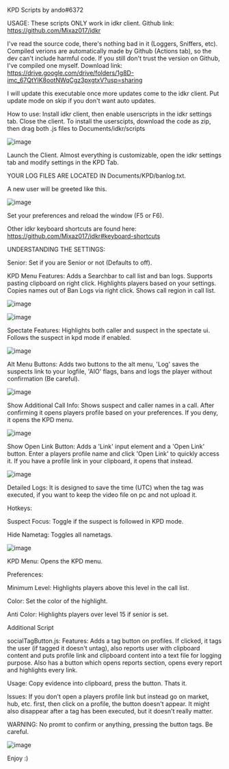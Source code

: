 KPD Scripts by ando#6372

USAGE:
These scripts ONLY work in idkr client.
Github link: https://github.com/Mixaz017/idkr

I've read the source code, there's nothing bad in it (Loggers, Sniffers, etc).
Compiled verions are automatically made by Github (Actions tab), so the dev can't include harmful code.
If you still don't trust the version on Github, I've compiled one myself.
Download link: https://drive.google.com/drive/folders/1g8D-imc_67QtYlK8ootNWqCgz3pxgtxV?usp=sharing

I will update this executable once more updates come to the idkr client.
Put update mode on skip if you don't want auto updates.

How to use:
Install idkr client, then enable userscripts in the idkr settings tab. Close the client.
To install the userscipts, download the code as zip, then drag both .js files to Documents/idkr/scripts

![image](https://user-images.githubusercontent.com/79867635/111847725-b3d93680-8909-11eb-8431-d01b425e9a26.png)


Launch the Client.
Almost everything is customizable, open the idkr settings tab and modify settings in the KPD Tab.

YOUR LOG FILES ARE LOCATED IN Documents/KPD/banlog.txt.

A new user will be greeted like this.

![image](https://user-images.githubusercontent.com/79867635/111849816-d3269280-890e-11eb-99fc-aece93006e0d.png)


Set your preferences and reload the window (F5 or F6).

Other idkr keyboard shortcuts are found here: https://github.com/Mixaz017/idkr#keyboard-shortcuts

UNDERSTANDING THE SETTINGS:

Senior: Set if you are Senior or not (Defaults to off).

KPD Menu Features: Adds a Searchbar to call list and ban logs. Supports pasting clipboard on right click. Highlights players based on your settings. Copies names out of Ban Logs via right click. Shows call region in call list.

![image](https://user-images.githubusercontent.com/79867635/111846975-3103ac00-8908-11eb-9494-f1d459251a22.png)

![image](https://user-images.githubusercontent.com/79867635/111848502-75447b80-890b-11eb-9a93-625cee6ae135.png)



Spectate Features: Highlights both caller and suspect in the spectate ui. Follows the suspect in kpd mode if enabled.

![image](https://user-images.githubusercontent.com/79867635/111846999-42e54f00-8908-11eb-8759-e3e6db8a72c7.png)


Alt Menu Buttons: Adds two buttons to the alt menu, 'Log' saves the suspects link to your logfile, 'AIO' flags, bans and logs the player without confirmation (Be careful).

![image](https://user-images.githubusercontent.com/79867635/111846939-1fba9f80-8908-11eb-8763-729e5ebdb5bf.png)


Show Additional Call Info: Shows suspect and caller names in a call. After confirming it opens players profile based on your preferences. If you deny, it opens the KPD menu.

![image](https://user-images.githubusercontent.com/79867635/111847018-4b3d8a00-8908-11eb-89fd-1e0eb4a39bbc.png)


Show Open Link Button: Adds a 'Link' input element and a 'Open Link' button. Enter a players profile name and click 'Open Link' to quickly access it. If you have a profile link in your clipboard, it opens that instead.

![image](https://user-images.githubusercontent.com/79867635/111846617-7ecbe480-8907-11eb-8ae4-aff6941f5e5b.png)

Detailed Logs: It is designed to save the time (UTC) when the tag was executed, if you want to keep the video file on pc and not upload it.


Hotkeys:

Suspect Focus: Toggle if the suspect is followed in KPD mode.

Hide Nametag: Toggles all nametags.

![image](https://user-images.githubusercontent.com/79867635/111847265-bdae6a00-8908-11eb-84bc-e1d31190dbda.png)


KPD Menu: Opens the KPD menu.

Preferences:

Minimum Level: Highlights players above this level in the call list.

Color: Set the color of the highlight.

Anti Color: Highlights players over level 15 if senior is set.
	
Additional Script	

socialTagButton.js:
	Features: Adds a tag button on profiles. If clicked, it tags the user (if tagged it doesn't untag), also reports user with clipboard content and puts profile link and    clipboard content into a text file for logging purpose. Also has a button which opens reports section, opens every report and highlights every link.
	
Usage: Copy evidence into clipboard, press the button. Thats it.
	
Issues: If you don't open a players profile link but instead go on market, hub, etc. first, then click on a profile, the button doesn't appear. It might also disappear after a tag has been executed, but it doesn't really matter.

WARNING: No promt to confirm or anything, pressing the button tags. Be careful.
	
![image](https://user-images.githubusercontent.com/79867635/111847588-69f05080-8909-11eb-9080-f5e275fd7cd6.png)



Enjoy :)
